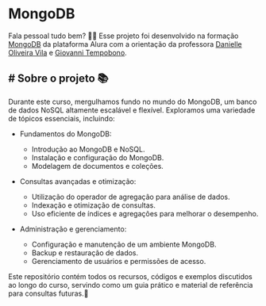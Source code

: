 # MongoDB

Fala pessoal tudo bem? 🖖🏽 Esse projeto foi desenvolvido na formação <a href="https://cursos.alura.com.br/formacao-mongodb">MongoDB</a> da plataforma <a hfer="https://www.alura.com.br/">Alura</a> com a orientação da professora <a href="https://www.linkedin.com/in/danielle-oliveira-071550134/">Danielle Oliveira Vila</a> e <a href="https://br.linkedin.com/in/gtbono">Giovanni Tempobono</a>.

## # Sobre o projeto 📚
Durante este curso, mergulhamos fundo no mundo do MongoDB, um banco de dados NoSQL altamente escalável e flexível. Exploramos uma variedade de tópicos essenciais, incluindo:

- Fundamentos do MongoDB:
  - Introdução ao MongoDB e NoSQL.
  - Instalação e configuração do MongoDB.
  - Modelagem de documentos e coleções.
    
- Consultas avançadas e otimização:
  - Utilização do operador de agregação para análise de dados.
  - Indexação e otimização de consultas.
  - Uso eficiente de índices e agregações para melhorar o desempenho.
    
- Administração e gerenciamento:
  - Configuração e manutenção de um ambiente MongoDB.
  - Backup e restauração de dados.
  - Gerenciamento de usuários e permissões de acesso.
  
Este repositório contém todos os recursos, códigos e exemplos discutidos ao longo do curso, servindo como um guia prático e material de referência para consultas futuras.🚀
